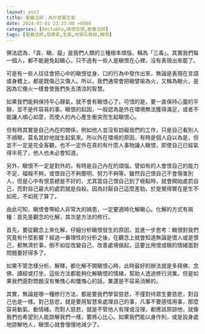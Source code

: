 ```yaml
---
layout: post
title: 聖嚴法師：為什麼要生氣
date: 2024-03-01 23:23:00 +0800
categories: [Amitabha,嗔恨怨恨,聖嚴法師]
tags: [聖嚴法師,發脾氣,生氣,地獄五條根,瞋恨]
---
```


佛法認為，「貪、瞋、癡」是我們人類的三種根本煩惱，稱為「三毒」。其實我們每一個人，都不能避免起瞋心，只不過有一些人是瞋恨在心裡，沒有表現出來罷了。      

可是有一些人往往會把心中的瞋恨從身、口的行為中發作出來，無論是表現在言語或身體上，都是既傷己又傷人。所以，我們通常會把瞋譬喻為火，又稱為瞋火，是因為它像火一樣會使我們失去清涼的智慧。      

如果我們能夠保持平心靜氣，就不會有瞋恨心了。可惜的是，要一直保持心靈的平靜，並不是件容易的事。瞋恨的起因，一般認為是外在環境無法獲得滿足，或者不能讓人順心如意，而使人的內心產生衝突而生起瞋恨心。      

但有時其實是自己內在的關係，例如他人並沒有妨礙我們的工作，只是自己看別人不順眼，莫名其妙地就生起氣來。所以外在環境的原因，有時是個人自以為是，但並不一定是完全客觀，也不一定外在真的有什麼人事物讓人瞋恨，即使自己已經氣得半死了，他人也未必會知道。        

另外，瞋恨不一定是對外的，有時是自己內在的煩惱，譬如有的人會恨自己的能力不足、福報不夠，或恨自己不夠聰明、努力不夠等。雖然自己恨自己不會傷害別人，但是心中有恨意總是不好的，尤其當自己恨自己到了極點時，就會開始處罰自己，而對自己最大的處罰就是自殺。因為討厭自己這麼差勁，於是覺得實在是生不如死，不如死了算了。      

由此可知，瞋恨會帶給人非常大的禍患，一定要適時化解瞋心。化解的方式有兩種：首先是觀念的化解，其次是方法的修行。      

首先，要從觀念上來化解，仔細分析瞋恨發生的原因，並進一步思考：瞋恨對我們究竟有什麼影響？經過一番理性的分析之後，在觀念上就會知道無論是恨人或是恨己，都無濟於事，倒不如從改變自己、改善處境做起，這要比用恨或瞋的情緒面對問題要好得多了。        

如果不管怎樣分析、解釋，都化解不開瞋恨心時，此時最好的辦法就是多拜佛、念佛、讀經或打坐，這些方法都能夠化解瞋恨的情緒，幫助人透過修行消業。但是如果我們面對問題沒有慚愧心和懺悔心的話，業還是不容易消解的。      

其實，無論是哪一種修行方法，都是要我們學習慈悲，不僅對待眾生要慈悲，對自己也是一樣。對己慈悲，就是要用智慧來處理自己的事，凡事不要感情用事，那麼容易動氣、動情緒。而對人慈悲，就是不管他人有理或沒理，都應該原諒他，就像我們也希望別人能諒解我們一樣，要將心比心。如果我們能以身作則，或是設身處地諒解他人，瞋恨心就會慢慢地減少了。        